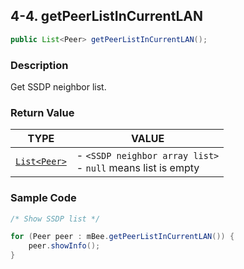 ## 4-4. getPeerListInCurrentLAN

```java
public List<Peer> getPeerListInCurrentLAN();
```

### Description

Get SSDP neighbor list.

### Return Value

| TYPE | VALUE |
| :---: | --- |
| [`List<Peer>`](../Peer.md) | - `<SSDP neighbor array list>`<br> - `null` means list is empty |

### Sample Code

```java
/* Show SSDP list */

for (Peer peer : mBee.getPeerListInCurrentLAN()) {
    peer.showInfo();
}
```

